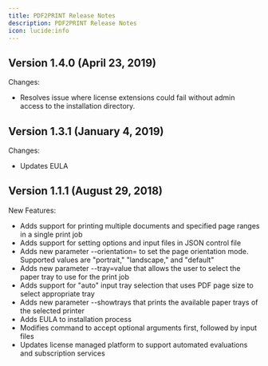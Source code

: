 ```yaml
---
title: PDF2PRINT Release Notes
description: PDF2PRINT Release Notes
icon: lucide:info
---
```


## **Version 1.4.0** (April 23, 2019)

Changes:

- Resolves issue where license extensions could fail without admin access to the installation directory.

## **Version 1.3.1** (January 4, 2019)

Changes:

- Updates EULA

## **Version 1.1.1** (August 29, 2018)

New Features:

- Adds support for printing multiple documents and specified page ranges in a single print job
- Adds support for setting options and input files in JSON control file
- Adds new parameter --orientation= to set the page orientation mode. Supported values are "portrait," "landscape," and "default"
- Adds new parameter --tray=value that allows the user to select the paper tray to use for the print job
- Adds support for "auto" input tray selection that uses PDF page size to select appropriate tray
- Adds new parameter --showtrays that prints the available paper trays of the selected printer
- Adds EULA to installation process
- Modifies command to accept optional arguments first, followed by input files
- Updates license managed platform to support automated evaluations and subscription services
